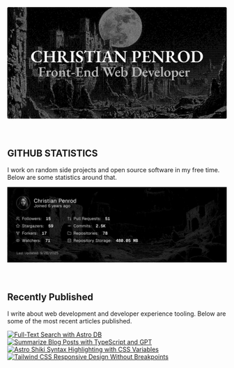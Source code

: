 
<picture>
  <source media="(prefers-color-scheme: dark)" srcset="assets/banner.dark.png?v=41d90aff-fdf4-43d8-8230-c1554ea8fb0d" width="843px" />
  <source media="(prefers-color-scheme: light)" srcset="assets/banner.light.png?v=41d90aff-fdf4-43d8-8230-c1554ea8fb0d" width="843px" />
  <img src="assets/banner.dark.png?v=41d90aff-fdf4-43d8-8230-c1554ea8fb0d" alt="Banner" width="843px" />
</picture>
<br />
<br />
<br />
<h2>GITHUB STATISTICS</h2>
<p>I work on random side projects and open source software in my free time. Below are some statistics around that.</p>
<picture>
  <source media="(prefers-color-scheme: dark)" srcset="assets/statistics.dark.png?v=41d90aff-fdf4-43d8-8230-c1554ea8fb0d" width="843px" />
  <source media="(prefers-color-scheme: light)" srcset="assets/statistics.light.png?v=41d90aff-fdf4-43d8-8230-c1554ea8fb0d" width="843px" />
  <img src="assets/statistics.dark.png?v=41d90aff-fdf4-43d8-8230-c1554ea8fb0d" alt="Github Statistics" width="843px" />
</picture>
<br />
<br />
<br />
<h2>Recently Published</h2>
<p>I write about web development and developer experience tooling. Below are some of the most recent articles published.</p>
<a href="https://christianpenrod.com/blog/full-text-search-with-astro-db"><img src="https://christianpenrod.com/blog/full-text-search-with-astro-db.png?v=41d90aff-fdf4-43d8-8230-c1554ea8fb0d" alt="Full-Text Search with Astro DB" width="421px" /></a>
<a href="https://christianpenrod.com/blog/summarize-blog-posts-with-typescript-and-gpt"><img src="https://christianpenrod.com/blog/summarize-blog-posts-with-typescript-and-gpt.png?v=41d90aff-fdf4-43d8-8230-c1554ea8fb0d" alt="Summarize Blog Posts with TypeScript and GPT" width="421px" /></a>
<a href="https://christianpenrod.com/blog/astro-shiki-syntax-highlighting-with-css-variables"><img src="https://christianpenrod.com/blog/astro-shiki-syntax-highlighting-with-css-variables.png?v=41d90aff-fdf4-43d8-8230-c1554ea8fb0d" alt="Astro Shiki Syntax Highlighting with CSS Variables" width="421px" /></a>
<a href="https://christianpenrod.com/blog/tailwindcss-responsive-design-without-breakpoints"><img src="https://christianpenrod.com/blog/tailwindcss-responsive-design-without-breakpoints.png?v=41d90aff-fdf4-43d8-8230-c1554ea8fb0d" alt="Tailwind CSS Responsive Design Without Breakpoints" width="421px" /></a>
